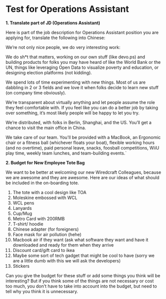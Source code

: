 # Test for Operations Assistant

**1. Translate part of JD (Operations Assistant)**

Here is part of the job description for Operations Assistant position you are applying for, translate the following into Chinese: 

We’re not only nice people, we do very interesting work:

We do sh*t that matters, working on our own stuff (like devo.ps) and building products for folks you may have heard of like the World Bank or the UN, things like leveraging Open Data to visualize poverty and education, or designing election platforms (not kidding).

We spend lots of time experimenting with new things. Most of us are dabbling in 2 or 3 fields and we love it when folks decide to learn new stuff (on company time obviously).

We’re transparent about virtually anything and let people assume the role they feel comfortable with. If you feel like you can do a better job by taking over something, it’s most likely people will be happy to let you try.

We’re distributed, with folks in Berlin, Shanghai, and the US. You’ll get a chance to visit the main office in China.

We take care of our team. You'll be provided with a MacBook, an Ergonomic chair or a fitness ball (whichever floats your boat), flexible working hours (and no overtime), paid personal leave, snacks, foosball competitions, WiiU play time, weekly team lunches, and team-building events.`

**2. Budget for New Employee Tote Bag**

We want to be better at welcoming our new Wiredcraft Colleagues, because we are awesome and they are awesome.
Here are our ideas of what should be included in the on-boarding tote. 

1. The tote with a cool design like TOA
2. Moleskine embossed with WCL 
3. WCL pens
4. Lanyards
5. Cup/Mug
6. Metro Card with 200RMB
7. T-shirt/ hoodie
8. Chinese adapter (for foreigners)
9. Face mask for air pollution (hehe)
10. Macbook air if they want (ask what software they want and have it downloaded and ready for them when they arrive
11. Discount card/gift card to ikea 
12. Maybe some sort of tech gadget that might be cool to have (sorry we are a little dumb with this we will ask the developers)
13. Stickers

Can you give the budget for these stuff or add some things you think will be interesting? But if you think some of the things are not necessary or cost too much, you don't have to take into account into the budget, but need to tell why you think it is unnecessary.

